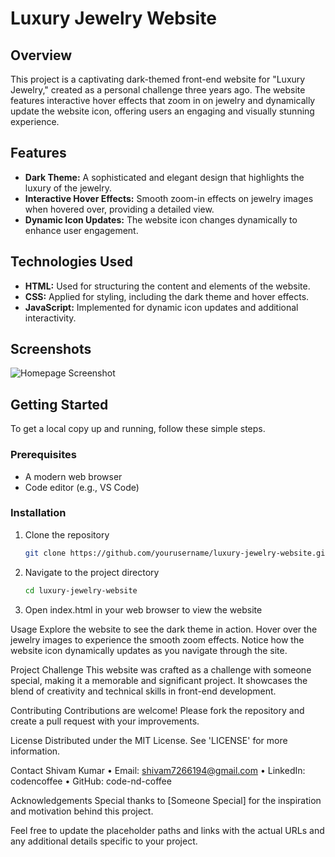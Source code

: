 # Luxury Jewelry Website

## Overview
This project is a captivating dark-themed front-end website for "Luxury Jewelry," created as a personal challenge three years ago. The website features interactive hover effects that zoom in on jewelry and dynamically update the website icon, offering users an engaging and visually stunning experience.

## Features
- **Dark Theme:** A sophisticated and elegant design that highlights the luxury of the jewelry.
- **Interactive Hover Effects:** Smooth zoom-in effects on jewelry images when hovered over, providing a detailed view.
- **Dynamic Icon Updates:** The website icon changes dynamically to enhance user engagement.

## Technologies Used
- **HTML:** Used for structuring the content and elements of the website.
- **CSS:** Applied for styling, including the dark theme and hover effects.
- **JavaScript:** Implemented for dynamic icon updates and additional interactivity.

## Screenshots
![Homepage Screenshot](path_to_screenshot)

## Getting Started
To get a local copy up and running, follow these simple steps.

### Prerequisites
- A modern web browser
- Code editor (e.g., VS Code)

### Installation
1. Clone the repository
   ```bash
   git clone https://github.com/yourusername/luxury-jewelry-website.git
2. Navigate to the project directory
     ```bash
   cd luxury-jewelry-website

3. Open index.html in your web browser to view the website



Usage
Explore the website to see the dark theme in action. Hover over the jewelry images to experience the smooth zoom effects.
Notice how the website icon dynamically updates as you navigate through the site.

Project Challenge
This website was crafted as a challenge with someone special, making it a memorable and significant project.
It showcases the blend of creativity and technical skills in front-end development.

Contributing
Contributions are welcome! Please fork the repository and create a pull request with your improvements.

License
Distributed under the MIT License. See 'LICENSE' for more information.

Contact
Shivam Kumar
• Email: shivam7266194@gmail.com
• LinkedIn: codencoffee
• GitHub: code-nd-coffee



Acknowledgements
Special thanks to [Someone Special] for the inspiration and motivation behind this project.


Feel free to update the placeholder paths and links with the actual URLs and any additional details specific to your project.

